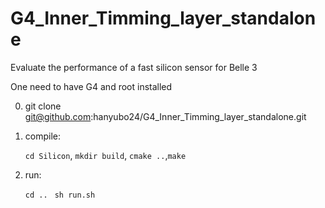 # G4_Inner_Timming_layer_standalone
Evaluate the performance of a fast silicon sensor for Belle 3

One need to have G4 and root installed

0. git clone  git@github.com:hanyubo24/G4_Inner_Timming_layer_standalone.git
1. compile:

   
    `cd Silicon`, `mkdir build`, `cmake ..`,`make`

2. run:

     `cd .. ` `sh run.sh`

   
   
